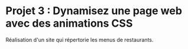 # Projet 3 : Dynamisez une page web avec des animations CSS

Réalisation d'un site qui répertorie les menus de restaurants.